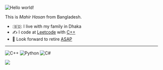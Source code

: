 ![Hello world! ](https://user-images.githubusercontent.com/22680912/46479049-d8a9c400-c80b-11e8-92a1-89fc10701f4a.jpg)

This is *Mahir Hasan* from Bangladesh.

- :🇧🇩: I live with my family in Dhaka
- :writing_hand: I code at [Leetcode](https://leetcode.com/renzaluar/) with [C++](https://github.com/mahir-hs/LeetCode)
- :full_moon_with_face: Look forward to retire <u>ASAP</u>

---
![C++](https://img.shields.io/badge/C++%20-%2300599C.svg?&style=for-the-badge&logo=cplusplus&logoColor=white&color=darkblue)
![Python](https://img.shields.io/badge/Python%20-%233776AB.svg?&style=for-the-badge&logo=python&logoColor=white&color=yellowgreen)
![C#](https://img.shields.io/badge/C%23%20-%235C2D91.svg?&style=for-the-badge&logo=csharp&logoColor=white&color=purple)

![](https://komarev.com/ghpvc/?username=mahir-bot)
